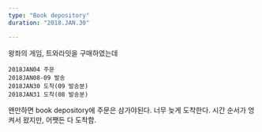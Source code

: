 ```yaml
---
type: "Book depository"
duration: "2018.JAN.30"

---
```


왕좌의 게임, 트와라잇을 구매하였는데
```
2018JAN04 주문
2018JAN08-09 발송
2018JAN30 도착(09 발송분)
2018JAN31 도착(08 발송분)
```
왠만하면 book depository에 주문은 삼가야된다.
너무 늦게 도착한다.
시간 순서가 엉켜서 왔지만, 어쨋든 다 도착함.
